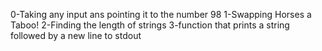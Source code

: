 0-Taking any input ans pointing it to the number 98
1-Swapping Horses a Taboo!
2-Finding the length of strings
3-function that prints a string followed by a new line to stdout
